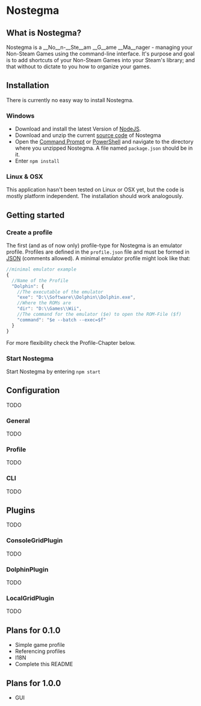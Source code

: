 # Nostegma

## What is Nostegma?

Nostegma is a __No__n-__Ste__am __G__ame __Ma__nager<!--__--> - managing your Non-Steam Games using the command-line interface. It's purpose and goal is to add shortcuts of your Non-Steam Games into your Steam's library; and that without to dictate to you how to organize your games.

## Installation

There is currently no easy way to install Nostegma.

### Windows

* Download and install the latest Version of [NodeJS](https://nodejs.org/).
* Download and unzip the current [source code](https://github.com/Hafas/nostegma/archive/master.zip) of Nostegma
* Open the [Command Prompt](https://en.wikipedia.org/wiki/Cmd.exe) or [PowerShell](https://en.wikipedia.org/wiki/Windows_PowerShell) and navigate to the directory where you unzipped Nostegma. A file named `package.json` should be in it.
* Enter `npm install`

### Linux & OSX

This application hasn't been tested on Linux or OSX yet, but the code is mostly platform independent. The installation should work analogously.

## Getting started

### Create a profile

The first (and as of now only) profile-type for Nostegma is an emulator profile. Profiles are defined in the `profile.json` file and must be formed in [JSON](http://www.json.org/) (comments allowed). A minimal emulator profile might look like that:

```js
//minimal emulator example
{
  //Name of the Profile
  "Dolphin": {
    //The executable of the emulator
    "exe": "D:\\Software\\Dolphin\\Dolphin.exe",
    //Where the ROMs are
    "dir": "D:\\Games\\Wii",
    //The command for the emulator ($e) to open the ROM-File ($f)
    "command": "$e --batch --exec=$f"
  }
}
```

For more flexibility check the Profile-Chapter below.

### Start Nostegma

Start Nostegma by entering `npm start`

## Configuration

TODO

### General

TODO

### Profile

TODO

### CLI

TODO

## Plugins

TODO

### ConsoleGridPlugin

TODO

### DolphinPlugin

TODO
### LocalGridPlugin

TODO

## Plans for 0.1.0

* Simple game profile
* Referencing profiles
* I18N
* Complete this README

## Plans for 1.0.0

* GUI
